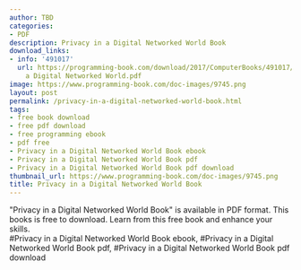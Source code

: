 ```yaml
---
author: TBD
categories:
- PDF
description: Privacy in a Digital Networked World Book
download_links:
- info: '491017'
  url: https://programming-book.com/download/2017/ComputerBooks/491017/Privacy in
    a Digital Networked World.pdf
image: https://www.programming-book.com/doc-images/9745.png
layout: post
permalink: /privacy-in-a-digital-networked-world-book.html
tags:
- free book download
- free pdf download
- free programming ebook
- pdf free
- Privacy in a Digital Networked World Book ebook
- Privacy in a Digital Networked World Book pdf
- Privacy in a Digital Networked World Book pdf download
thumbnail_url: https://www.programming-book.com/doc-images/9745.png
title: Privacy in a Digital Networked World Book
---
```


 
<div class="item-desc text-justify">
  "Privacy in a Digital Networked World Book" is available in PDF format. This books is free to download. Learn from this free book and enhance your skills.
  <br>
  #Privacy in a Digital Networked World Book ebook, #Privacy in a Digital Networked World Book pdf, #Privacy in a Digital Networked World Book pdf download
</div>